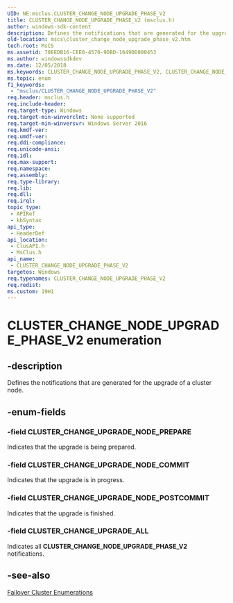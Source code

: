 ```yaml
---
UID: NE:msclus.CLUSTER_CHANGE_NODE_UPGRADE_PHASE_V2
title: CLUSTER_CHANGE_NODE_UPGRADE_PHASE_V2 (msclus.h)
author: windows-sdk-content
description: Defines the notifications that are generated for the upgrade of a cluster node.
old-location: mscs\cluster_change_node_upgrade_phase_v2.htm
tech.root: MsCS
ms.assetid: 70EEDB16-CEE0-4570-9DBD-1649DD800453
ms.author: windowssdkdev
ms.date: 12/05/2018
ms.keywords: CLUSTER_CHANGE_NODE_UPGRADE_PHASE_V2, CLUSTER_CHANGE_NODE_UPGRADE_PHASE_V2 enumeration [Failover Cluster], CLUSTER_CHANGE_UPGRADE_ALL, CLUSTER_CHANGE_UPGRADE_NODE_COMMIT, CLUSTER_CHANGE_UPGRADE_NODE_POSTCOMMIT, CLUSTER_CHANGE_UPGRADE_NODE_PREPARE, clusapi/CLUSTER_CHANGE_NODE_UPGRADE_PHASE_V2, clusapi/CLUSTER_CHANGE_UPGRADE_ALL, clusapi/CLUSTER_CHANGE_UPGRADE_NODE_COMMIT, clusapi/CLUSTER_CHANGE_UPGRADE_NODE_POSTCOMMIT, clusapi/CLUSTER_CHANGE_UPGRADE_NODE_PREPARE, msclus/CLUSTER_CHANGE_NODE_UPGRADE_PHASE_V2, msclus/CLUSTER_CHANGE_UPGRADE_ALL, msclus/CLUSTER_CHANGE_UPGRADE_NODE_COMMIT, msclus/CLUSTER_CHANGE_UPGRADE_NODE_POSTCOMMIT, msclus/CLUSTER_CHANGE_UPGRADE_NODE_PREPARE, mscs.cluster_change_node_upgrade_phase_v2
ms.topic: enum
f1_keywords: 
 - "msclus/CLUSTER_CHANGE_NODE_UPGRADE_PHASE_V2"
req.header: msclus.h
req.include-header: 
req.target-type: Windows
req.target-min-winverclnt: None supported
req.target-min-winversvr: Windows Server 2016
req.kmdf-ver: 
req.umdf-ver: 
req.ddi-compliance: 
req.unicode-ansi: 
req.idl: 
req.max-support: 
req.namespace: 
req.assembly: 
req.type-library: 
req.lib: 
req.dll: 
req.irql: 
topic_type:
 - APIRef
 - kbSyntax
api_type:
 - HeaderDef
api_location:
 - ClusAPI.h
 - MsClus.h
api_name:
 - CLUSTER_CHANGE_NODE_UPGRADE_PHASE_V2
targetos: Windows
req.typenames: CLUSTER_CHANGE_NODE_UPGRADE_PHASE_V2
req.redist: 
ms.custom: 19H1
---
```


# CLUSTER_CHANGE_NODE_UPGRADE_PHASE_V2 enumeration


## -description


Defines the notifications that are generated for the upgrade of a cluster node.


## -enum-fields




### -field CLUSTER_CHANGE_UPGRADE_NODE_PREPARE

Indicates that the upgrade is being prepared.


### -field CLUSTER_CHANGE_UPGRADE_NODE_COMMIT

Indicates that the upgrade is in progress.


### -field CLUSTER_CHANGE_UPGRADE_NODE_POSTCOMMIT

Indicates that the upgrade is finished.


### -field CLUSTER_CHANGE_UPGRADE_ALL

Indicates all <b>CLUSTER_CHANGE_NODE_UPGRADE_PHASE_V2</b> notifications.


## -see-also




<a href="https://docs.microsoft.com/previous-versions/windows/desktop/mscs/cluster-enumerations">Failover Cluster Enumerations</a>
 

 

